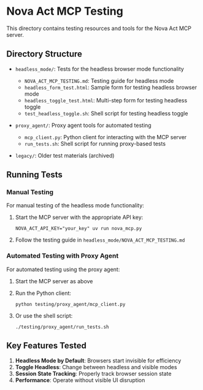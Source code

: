# Nova Act MCP Testing

This directory contains testing resources and tools for the Nova Act MCP server.

## Directory Structure

- `headless_mode/`: Tests for the headless browser mode functionality
  - `NOVA_ACT_MCP_TESTING.md`: Testing guide for headless mode
  - `headless_form_test.html`: Sample form for testing headless browser mode
  - `headless_toggle_test.html`: Multi-step form for testing headless toggle
  - `test_headless_toggle.sh`: Shell script for testing headless toggle

- `proxy_agent/`: Proxy agent tools for automated testing
  - `mcp_client.py`: Python client for interacting with the MCP server
  - `run_tests.sh`: Shell script for running proxy-based tests

- `legacy/`: Older test materials (archived)

## Running Tests

### Manual Testing

For manual testing of the headless mode functionality:

1. Start the MCP server with the appropriate API key:
   ```
   NOVA_ACT_API_KEY="your_key" uv run nova_mcp.py
   ```

2. Follow the testing guide in `headless_mode/NOVA_ACT_MCP_TESTING.md`

### Automated Testing with Proxy Agent

For automated testing using the proxy agent:

1. Start the MCP server as above
2. Run the Python client:
   ```
   python testing/proxy_agent/mcp_client.py
   ```

3. Or use the shell script:
   ```
   ./testing/proxy_agent/run_tests.sh
   ```

## Key Features Tested

1. **Headless Mode by Default**: Browsers start invisible for efficiency
2. **Toggle Headless**: Change between headless and visible modes
3. **Session State Tracking**: Properly track browser session state
4. **Performance**: Operate without visible UI disruption
